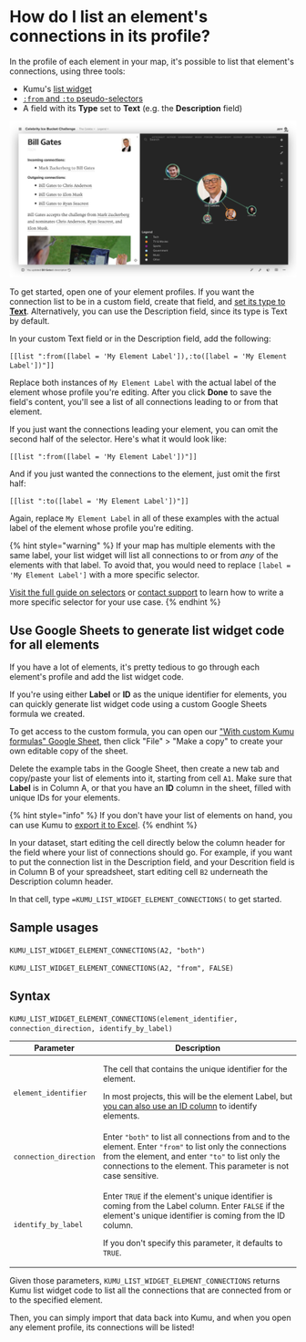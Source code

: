 # How do I list an element's connections in its profile?

In the profile of each element in your map, it's possible to list that element's connections, using three tools:

* Kumu's [list widget](../guides/widgets.md#lists)
* [`:from` and `:to` pseudo-selectors](../guides/selectors.md#connected-from-and-connected-to)
* A field with its **Type** set to **Text** (e.g. the **Description** field)

![List of element's connections in its profile](../images/list-widget-element-connections.png)

To get started, open one of your element profiles. If you want the connection list to be in a custom field, create that field, and [set its type to **Text**](../guides/fields.md#customize-a-field). Alternatively, you can use the Description field, since its type is Text by default.

In your custom Text field or in the Description field, add the following:

```
[[list ":from([label = 'My Element Label']),:to([label = 'My Element Label'])"]]
```

Replace both instances of `My Element Label` with the actual label of the element whose profile you're editing. After you click **Done** to save the field's content, you'll see a list of all connections leading to or from that element.

If you just want the connections leading your element, you can omit the second half of the selector. Here's what it would look like:

```
[[list ":from([label = 'My Element Label'])"]]
```

And if you just wanted the connections to the element, just omit the first half:

```
[[list ":to([label = 'My Element Label'])"]]
```

Again, replace `My Element Label` in all of these examples with the actual label of the element whose profile you're editing.

{% hint style="warning" %}
If your map has multiple elements with the same label, your list widget will list all connections to or from _any_ of the elements with that label. To avoid that, you would need to replace `[label = 'My Element Label']` with a more specific selector.

[Visit the full guide on selectors](../guides/selectors.md) or [contact support](mailto:support@kumu.io) to learn how to write a more specific selector for your use case.
{% endhint %}

## Use Google Sheets to generate list widget code for all elements

If you have a lot of elements, it's pretty tedious to go through each element's profile and add the list widget code.

If you're using either **Label** or **ID** as the unique identifier for elements, you can quickly generate list widget code using a custom Google Sheets formula we created.

To get access to the custom formula, you can open our ["With custom Kumu formulas" Google Sheet](https://docs.google.com/spreadsheets/d/1qRhkn6qECtBaAncWykMa0hAG97jPK6q\_bODrwntqze8/edit?usp=sharing), then click "File" > "Make a copy" to create your own editable copy of the sheet.

Delete the example tabs in the Google Sheet, then create a new tab and copy/paste your list of elements into it, starting from cell `A1`. Make sure that **Label** is in Column A, or that you have an **ID** column in the sheet, filled with unique IDs for your elements.

{% hint style="info" %}
If you don't have your list of elements on hand, you can use Kumu to [export it to Excel](../guides/export.md).
{% endhint %}

In your dataset, start editing the cell directly below the column header for the field where your list of connections should go. For example, if you want to put the connection list in the Description field, and your Descrition field is in Column B of your spreadsheet, start editing cell `B2` underneath the Description column header.

In that cell, type `=KUMU_LIST_WIDGET_ELEMENT_CONNECTIONS(` to get started.

## Sample usages

`KUMU_LIST_WIDGET_ELEMENT_CONNECTIONS(A2, "both")`

`KUMU_LIST_WIDGET_ELEMENT_CONNECTIONS(A2, "from", FALSE)`

## Syntax

`KUMU_LIST_WIDGET_ELEMENT_CONNECTIONS(element_identifier, connection_direction, identify_by_label)`

| Parameter              | Description                                                                                                                                                                                                                                                               |
| ---------------------- | ------------------------------------------------------------------------------------------------------------------------------------------------------------------------------------------------------------------------------------------------------------------------- |
| `element_identifier`   | <p>The cell that contains the unique identifier for the element.</p><p>In most projects, this will be the element Label, but <a href="how-do-I-avoid-duplicating-data.md">you can also use an ID column</a> to identify elements.</p>                                     |
| `connection_direction` | Enter `"both"` to list all connections from and to the element. Enter `"from"` to list only the connections from the element, and enter `"to"` to list only the connections to the element. This parameter is not case sensitive.                                         |
| `identify_by_label`    | <p>Enter <code>TRUE</code> if the element's unique identifier is coming from the Label column. Enter <code>FALSE</code> if the element's unique identifier is coming from the ID column.</p><p>If you don't specify this parameter, it defaults to <code>TRUE</code>.</p> |

Given those parameters, `KUMU_LIST_WIDGET_ELEMENT_CONNECTIONS` returns Kumu list widget code to list all the connections that are connected from or to the specified element.

Then, you can simply import that data back into Kumu, and when you open any element profile, its connections will be listed!
